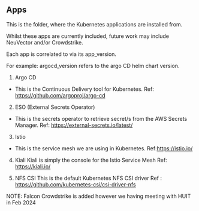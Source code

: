 
## Apps

This is the folder, where the Kubernetes applications are installed from.

Whilst these apps are currently included, future work may include NeuVector and/or Crowdstrike.

Each app is correlated to via its app_version.

For example:   argocd_version refers to the argo CD helm chart version.

1. Argo CD
* This is the Continuous Delivery tool for Kubernetes.
Ref: https://github.com/argoproj/argo-cd

2. ESO (External Secrets Operator)
* This is the secrets operator to retrieve secret/s from the AWS Secrets Manager. 
Ref: https://external-secrets.io/latest/

3. Istio 
* This is the service mesh we are using in Kubernetes. 
Ref:https://istio.io/

4. Kiali
Kiali is simply the console for the Istio Service Mesh
Ref: https://kiali.io/

5. NFS CSI
This is the default Kubernetes NFS CSI driver
Ref : https://github.com/kubernetes-csi/csi-driver-nfs

NOTE:  Falcon Crowdstrike is added however we having meeting with HUIT in Feb 2024